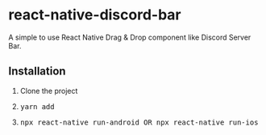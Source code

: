 # react-native-discord-bar

A simple to use React Native Drag & Drop component like Discord Server Bar.

## Installation

1. Clone the project
2. <pre>yarn add</pre>
3. <pre>npx react-native run-android OR npx react-native run-ios</pre>
